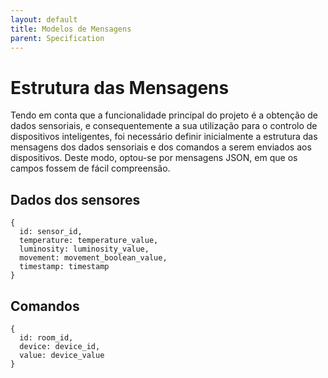 ```yaml
---
layout: default
title: Modelos de Mensagens
parent: Specification
---
```


# Estrutura das Mensagens

Tendo em conta que a funcionalidade principal do projeto é a obtenção de dados sensoriais, e consequentemente a sua utilização para o controlo de dispositivos inteligentes, foi necessário definir inicialmente a estrutura das mensagens dos dados sensoriais e dos comandos a serem enviados aos dispositivos. Deste modo, optou-se por mensagens JSON, em que os campos fossem de fácil compreensão.

## Dados dos sensores

```
{
  id: sensor_id,
  temperature: temperature_value,
  luminosity: luminosity_value,
  movement: movement_boolean_value,
  timestamp: timestamp
}

```

## Comandos

```
{
  id: room_id,
  device: device_id,
  value: device_value
}

```
